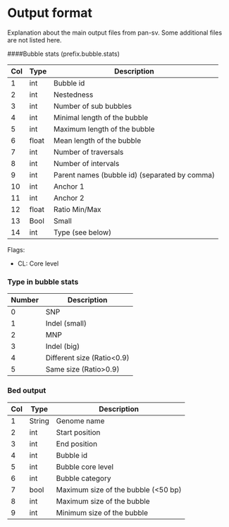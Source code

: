 # Output format 
Explanation about the main output files from pan-sv. Some additional files are not listed here.


####Bubble stats (prefix.bubble.stats)

| Col | Type  | Description                                   |
|-----|-------|-----------------------------------------------|
| 1   | int   | Bubble id                                     |
| 2   | int   | Nestedness                                    |
| 3   | int   | Number of sub bubbles                         |
| 4   | int   | Minimal length of the bubble                  |
| 5   | int   | Maximum length of the bubble                  |
| 6   | float | Mean length of the bubble                     |
| 7   | int   | Number of traversals                          |
| 8   | int   | Number of intervals                           |
| 9   | int   | Parent names (bubble id) (separated by comma) |
| 10  | int   | Anchor 1                                      |
| 11  | int   | Anchor 2                                      |
| 12  | float | Ratio Min/Max                                 |
| 13  | Bool  | Small                                         |
| 14  | int   | Type (see below)                              | 

Flags: 
- CL: Core level

### Type in bubble stats

| Number | Description                |
|--------|----------------------------|
| 0      | SNP                        |
| 1      | Indel (small)              |
| 2      | MNP                        |
| 3      | Indel (big)                |
| 4      | Different size (Ratio<0.9) |
| 5      | Same size (Ratio>0.9)      |

### Bed output
| Col | Type   | Description                         |
|-----|--------|-------------------------------------|
| 1   | String | Genome name                         |
| 2   | int    | Start position                      |
| 3   | int    | End position                        |
| 4   | int    | Bubble id                           |
| 5   | int    | Bubble core level                   |
| 6   | int    | Bubble category                     |
| 7   | bool   | Maximum size of the bubble (<50 bp) |
| 8   | int    | Maximum size of the bubble          |
| 9   | int    | Minimum size of the bubble          |